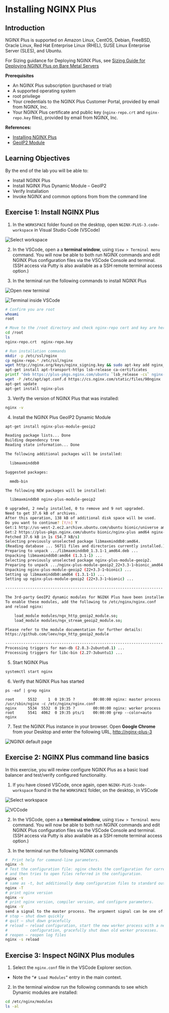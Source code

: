 # Installing NGINX Plus 

## Introduction

NGINX Plus is supported on Amazon Linux, CentOS, Debian, FreeBSD, Oracle Linux, Red Hat Enterprise Linux (RHEL), SUSE Linux Enterprise Server (SLES), and Ubuntu.

For Sizing guidance for Deploying NGINX Plus, see [Sizing Guide for Deploying NGINX Plus on Bare Metal Servers](https://www.nginx.com/resources/datasheets/nginx-plus-sizing-guide/)

**Prerequisites**
 * An NGINX Plus subscription (purchased or trial)
 * A supported operating system
 * root privilege
 * Your credentials to the NGINX Plus Customer Portal, provided by email from NGINX, Inc.
 * Your NGINX Plus certificate and public key (`nginx-repo.crt` and `nginx-repo.key` files), provided by email from NGINX, Inc.

**References:** 
 * [Installing NGINX Plus](https://docs.nginx.com/nginx/admin-guide/installing-nginx/installing-nginx-plus/)
 * [GeoIP2 Module](https://docs.nginx.com/nginx/admin-guide/dynamic-modules/geoip2/)

## Learning Objectives 

By the end of the lab you will be able to: 

 * Install NGINX Plus 
 * Install NGINX Plus Dynamic Module – GeoIP2
 * Verify Installation 
 * Invoke NGINX and common options from from the command line

## Exercise 1: Install NGINX Plus 

1. In the `WORKSPACE` folder found on the desktop, open `NGINX-PLUS-3.code-workspace` in Visual Studio Code (VSCode)

![Select workspace](media/2020-06-26_12-26.png)

2. In the VSCode, open a a **terminal window**, using `View > Terminal menu` command. You will now be able to both run 
   NGINX commands and edit NGINX Plus configuration files via the VSCode Console and terminal. (SSH access via Putty is 
   also available as a SSH remote terminal access option.)

3. In the terminal run the following commands to install NGINX Plus 

![Open new terminal](media/2020-06-29_15-32.png)

![Terminal inside VSCode](media/2020-06-26_12-27.png)

```bash
# Confirm you are root
whoami
root

# Move to the /root directory and check nginx-repo cert and key are here
cd /root 
ls
nginx-repo.crt  nginx-repo.key

# Run installation commands
mkdir -p /etc/ssl/nginx 
cp nginx-repo.* /etc/ssl/nginx 
wget http://nginx.org/keys/nginx_signing.key && sudo apt-key add nginx_signing.key 
apt-get install apt-transport-https lsb-release ca-certificates 
printf "deb https://plus-pkgs.nginx.com/ubuntu `lsb_release -cs` nginx-plus\n" | sudo tee /etc/apt/sources.list.d/nginx-plus.list 
wget -P /etc/apt/apt.conf.d https://cs.nginx.com/static/files/90nginx 
apt-get update 
apt-get install nginx-plus 
```

3. Verify the version of NGINX Plus that was installed: 

```bash
nginx -v 
```

4. Install the NGINX Plus GeoIP2 Dynamic Module

```bash
apt-get install nginx-plus-module-geoip2 

Reading package lists... Done 
Building dependency tree        
Reading state information... Done 

The following additional packages will be installed: 

  libmaxminddb0 

Suggested packages: 

  mmdb-bin 

The following NEW packages will be installed: 

  libmaxminddb0 nginx-plus-module-geoip2 

0 upgraded, 2 newly installed, 0 to remove and 9 not upgraded. 
Need to get 37.6 kB of archives. 
After this operation, 138 kB of additional disk space will be used. 
Do you want to continue? [Y/n] Y 
Get:1 http://us-west-2.ec2.archive.ubuntu.com/ubuntu bionic/universe amd64 libmaxminddb0 amd64 1.3.1-1 [25.6 kB] 
Get:2 https://plus-pkgs.nginx.com/ubuntu bionic/nginx-plus amd64 nginx-plus-module-geoip2 amd64 22+3.3-1~bionic [12.0 kB] 
Fetched 37.6 kB in 1s (54.7 kB/s)                      
Selecting previously unselected package libmaxminddb0:amd64. 
(Reading database ... 56711 files and directories currently installed.) 
Preparing to unpack .../libmaxminddb0_1.3.1-1_amd64.deb ... 
Unpacking libmaxminddb0:amd64 (1.3.1-1) ... 
Selecting previously unselected package nginx-plus-module-geoip2. 
Preparing to unpack .../nginx-plus-module-geoip2_22+3.3-1~bionic_amd64.deb ... 
Unpacking nginx-plus-module-geoip2 (22+3.3-1~bionic) ... 
Setting up libmaxminddb0:amd64 (1.3.1-1) ... 
Setting up nginx-plus-module-geoip2 (22+3.3-1~bionic) ... 

---------------------------------------------------------------------- 

The 3rd-party GeoIP2 dynamic modules for NGINX Plus have been installed. 
To enable these modules, add the following to /etc/nginx/nginx.conf 
and reload nginx: 

    load_module modules/ngx_http_geoip2_module.so; 
    load_module modules/ngx_stream_geoip2_module.so; 

Please refer to the module documentation for further details: 
https://github.com/leev/ngx_http_geoip2_module 

---------------------------------------------------------------------- 
Processing triggers for man-db (2.8.3-2ubuntu0.1) ... 
Processing triggers for libc-bin (2.27-3ubuntu1) ... 
```

5. Start NGINX Plus
 
```bash
systemctl start nginx 
```

6.  Verify that NGINX Plus has started

```
ps -eaf | grep nginx 

root      5532     1  0 19:35 ?        00:00:00 nginx: master process /usr/sbin/nginx -c /etc/nginx/nginx.conf 
nginx     5534  5532  0 19:35 ?        00:00:00 nginx: worker process 
root      5541  4062  0 19:35 pts/1    00:00:00 grep --color=auto nginx 
```

7. Test the NGINX Plus instance in your browser. Open **Google Chrome** from your Desktop and enter the following URL, 
   [http://nginx-plus-3](http://nginx-plus-3)

![NGINX default page](media/2020-06-26_12-33.png)


## Exercise 2: NGINX Plus command line basics

In this exercise, you will review configure NGINX Plus as a basic load balancer and test/verify configured functionality.   

1. If you have closed VSCode, once again, open `NGINX-PLUS-3code-workspace` found in the he `WORKSPACE` folder, on the desktop,
   in VSCode

![Select workspace](media/2020-06-26_12-26.png)

![VCCode](media/2020-06-26_12-27.png)

2. In the VSCode, open a a **terminal window**, using `View > Terminal menu` command. You will now be able to both run 
   NGINX commands and edit NGINX Plus configuration files via the VSCode Console and terminal. (SSH access via Putty is 
   also available as a SSH remote terminal access option.)

3. In the terminal run the following NGINX commands

```bash
#  Print help for command-line parameters.
nginx -h 
# Test the configuration file: nginx checks the configuration for correct syntax, 
# and then tries to open files referred in the configuration.
nginx -t 
# same as -t, but additionally dump configuration files to standard output
nginx -T 
# print nginx version
nginx -v
# print nginx version, compiler version, and configure parameters.
nginx -V 
send a signal to the master process. The argument signal can be one of:
# stop — shut down quickly
# quit — shut down gracefully
# reload — reload configuration, start the new worker process with a new
#          configuration, gracefully shut down old worker processes.
# reopen — reopen log files
nginx -s reload 
```

## Exercise 3: Inspect NGINX Plus modules

1. Select the `nginx.conf` file in the VSCode Explorer section. 

 * Note the `“# Load Modules”` entry in the main context. 

2. In the terminal window run the following commands to see which Dynamic modules are installed: 

```bash
cd /etc/nginx/modules  
ls -al 
```